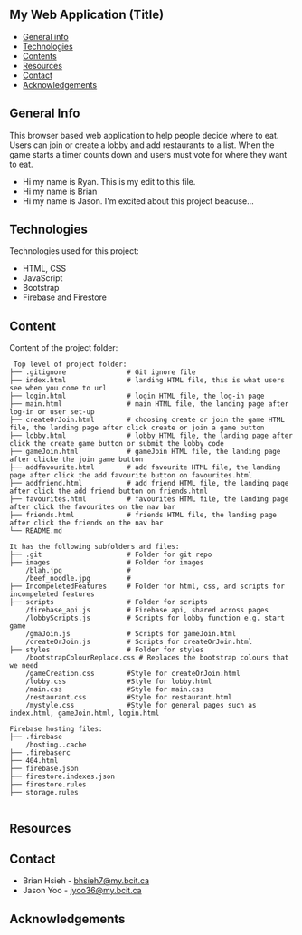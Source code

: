 ## My Web Application (Title)

- [General info](#general-info)
- [Technologies](#technologies)
- [Contents](#content)
- [Resources](#resources)
- [Contact](#contact)
- [Acknowledgements](#acknoledgements)

## General Info

This browser based web application to help people decide where to eat. Users can join or create a lobby and add restaurants to a list. When the game starts a timer counts down and users must vote for where they want to eat.

- Hi my name is Ryan. This is my edit to this file.
- Hi my name is Brian
- Hi my name is Jason. I'm excited about this project beacuse...

## Technologies

Technologies used for this project:

- HTML, CSS
- JavaScript
- Bootstrap
- Firebase and Firestore

## Content

Content of the project folder:

```
 Top level of project folder:
├── .gitignore               # Git ignore file
├── index.html               # landing HTML file, this is what users see when you come to url
├── login.html               # login HTML file, the log-in page
├── main.html                # main HTML file, the landing page after log-in or user set-up
├── createOrJoin.html        # choosing create or join the game HTML file, the landing page after click create or join a game button
├── lobby.html               # lobby HTML file, the landing page after click the create game button or submit the lobby code
├── gameJoin.html            # gameJoin HTML file, the landing page after clicke the join game button
├── addfavourite.html        # add favourite HTML file, the landing page after click the add favourite button on favourites.html
├── addfriend.html           # add friend HTML file, the landing page after click the add friend button on friends.html
├── favourites.html          # favourites HTML file, the landing page after click the favourites on the nav bar
├── friends.html             # friends HTML file, the landing page after click the friends on the nav bar
└── README.md

It has the following subfolders and files:
├── .git                     # Folder for git repo
├── images                   # Folder for images
    /blah.jpg                #
    /beef_noodle.jpg         #
├── IncompeletedFeatures     # Folder for html, css, and scripts for incompeleted features
├── scripts                  # Folder for scripts
    /firebase_api.js         # Firebase api, shared across pages
    /lobbyScripts.js         # Scripts for lobby function e.g. start game
    /gmaJoin.js              # Scripts for gameJoin.html
    /createOrJoin.js         # Scripts for createOrJoin.html
├── styles                   # Folder for styles
    /bootstrapColourReplace.css # Replaces the bootstrap colours that we need
    /gameCreation.css        #Style for createOrJoin.html
    /lobby.css               #Style for lobby.html
    /main.css                #Style for main.css
    /restaurant.css          #Style for restaurant.html
    /mystyle.css             #Style for general pages such as index.html, gameJoin.html, login.html

Firebase hosting files:
├── .firebase
	/hosting..cache
├── .firebaserc
├── 404.html
├── firebase.json
├── firestore.indexes.json
├── firestore.rules
├── storage.rules


```

## Resources

## Contact

- Brian Hsieh - bhsieh7@my.bcit.ca
- Jason Yoo - jyoo36@my.bcit.ca

## Acknowledgements

